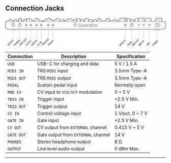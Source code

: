 ## Connection Jacks



![FIGURE 1.1](assets/sb01-back-bottom-aligned-bw.svg)

| Connection                             | Description           | Specification         |
| -------------- | ---------------------------- | ---------------- |
| `USB`                     | USB-C for charging and data              | 5 V / 1.5 A            |
| `MIDI IN`                 | TRS `MIDI` input   | 3.5mm Type-A |
| `MIDI OUT`                | TRS `MIDI` output   | 3.5mm Type-A |
| `PEDAL`                   | Sustain pedal input                  | Normally open                 |
| `MOD CV`                  | CV input to `VCO/VCF` modulation         | 0 ~ 5 V        |
| `TRIG IN`                 | Trigger input          | +2.5 V Min.        |
| `TRIG OUT`                | Trigger output          | 14 V        |
| `CV IN`                   | Control voltage input           | 1 V/oct, 0 ~ 7 V        |
| `GATE IN`                 | Gate input          | +2.5 V Min.      |
| `CV OUT`                  | CV output from `EXTERNAL` channel           | 0.415 V ~ 5 V        |
| `GATE OUT`                | Gate output from `EXTERNAL` channel          | 14 V       |
| `PHONES`                  | Stereo headphone output        | 8 Ω        |
| `OUTPUT`                  | Line level audio output          | 0 dBm Max.       |

<article>

</article>

---

